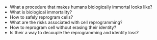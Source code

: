 * What a procedure that makes humans biologically immortal looks like?
* What is biological immortality?
* How to safely reprogram cells?
* What are the risks associated with cell reprogramming?
* How to reprogram cell without erasing their identity?
* Is their a way to decouple the reprogramming and identity loss?
